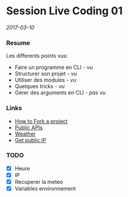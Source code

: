 # Session Live Coding 01

*2017-03-10*

### Resume

Les differents points vus:

* Faire un programme en CLI - *vu*
* Structurer son projet - *vu*
* Utiliser des modules - *vu*
* Quelques tricks - *vu*
* Gérer des arguments en CLI - *pas vu*

### Links

- [How to Fork a project](https://guides.github.com/activities/forking/)
- [Public APIs](https://github.com/abhishekbanthia/Public-APIs)
- [Weather](http://wttr.in/)
- [Get public IP](http://www.icanhazip.com)

### TODO

- [x] Heure
- [x] IP
- [x] Recuperer la meteo
- [x] Variables environnement
